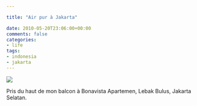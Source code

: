 ```yaml
---

title: "Air pur à Jakarta"

date: 2010-05-20T23:06:00+00:00
comments: false
categories: 
- life
tags:
- indonesia
- jakarta
---
```

![](DSC_2215.jpg)

Pris du haut de mon balcon à Bonavista Apartemen, Lebak Bulus, Jakarta Selatan.
